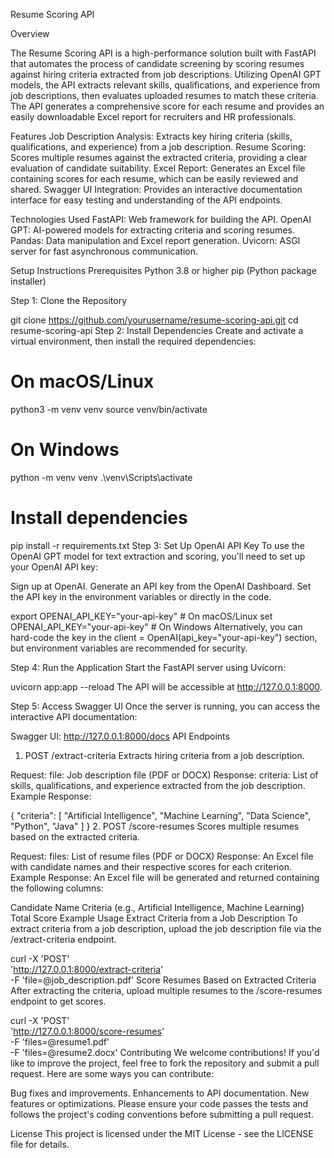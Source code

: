 Resume Scoring API

Overview

The Resume Scoring API is a high-performance solution built with FastAPI that automates the process of candidate screening by scoring resumes against hiring criteria extracted from job descriptions. Utilizing OpenAI GPT models, the API extracts relevant skills, qualifications, and experience from job descriptions, then evaluates uploaded resumes to match these criteria. The API generates a comprehensive score for each resume and provides an easily downloadable Excel report for recruiters and HR professionals.

Features
Job Description Analysis: Extracts key hiring criteria (skills, qualifications, and experience) from a job description.
Resume Scoring: Scores multiple resumes against the extracted criteria, providing a clear evaluation of candidate suitability.
Excel Report: Generates an Excel file containing scores for each resume, which can be easily reviewed and shared.
Swagger UI Integration: Provides an interactive documentation interface for easy testing and understanding of the API endpoints.

Technologies Used
FastAPI: Web framework for building the API.
OpenAI GPT: AI-powered models for extracting criteria and scoring resumes.
Pandas: Data manipulation and Excel report generation.
Uvicorn: ASGI server for fast asynchronous communication.

Setup Instructions
Prerequisites
Python 3.8 or higher
pip (Python package installer)

Step 1: Clone the Repository

git clone https://github.com/yourusername/resume-scoring-api.git
cd resume-scoring-api
Step 2: Install Dependencies
Create and activate a virtual environment, then install the required dependencies:


# On macOS/Linux
python3 -m venv venv
source venv/bin/activate

# On Windows
python -m venv venv
.\venv\Scripts\activate

# Install dependencies
pip install -r requirements.txt
Step 3: Set Up OpenAI API Key
To use the OpenAI GPT model for text extraction and scoring, you'll need to set up your OpenAI API key:

Sign up at OpenAI.
Generate an API key from the OpenAI Dashboard.
Set the API key in the environment variables or directly in the code.

export OPENAI_API_KEY="your-api-key"  # On macOS/Linux
set OPENAI_API_KEY="your-api-key"     # On Windows
Alternatively, you can hard-code the key in the client = OpenAI(api_key="your-api-key") section, but environment variables are recommended for security.

Step 4: Run the Application
Start the FastAPI server using Uvicorn:

uvicorn app:app --reload
The API will be accessible at http://127.0.0.1:8000.

Step 5: Access Swagger UI
Once the server is running, you can access the interactive API documentation:

Swagger UI: http://127.0.0.1:8000/docs
API Endpoints
1. POST /extract-criteria
Extracts hiring criteria from a job description.

Request:
file: Job description file (PDF or DOCX)
Response:
criteria: List of skills, qualifications, and experience extracted from the job description.
Example Response:

{
  "criteria": [
    "Artificial Intelligence",
    "Machine Learning",
    "Data Science",
    "Python",
    "Java"
  ]
}
2. POST /score-resumes
Scores multiple resumes based on the extracted criteria.

Request:
files: List of resume files (PDF or DOCX)
Response:
An Excel file with candidate names and their respective scores for each criterion.
Example Response:
An Excel file will be generated and returned containing the following columns:

Candidate Name
Criteria (e.g., Artificial Intelligence, Machine Learning)
Total Score
Example Usage
Extract Criteria from a Job Description
To extract criteria from a job description, upload the job description file via the /extract-criteria endpoint.

curl -X 'POST' \
  'http://127.0.0.1:8000/extract-criteria' \
  -F 'file=@job_description.pdf'
Score Resumes Based on Extracted Criteria
After extracting the criteria, upload multiple resumes to the /score-resumes endpoint to get scores.

curl -X 'POST' \
  'http://127.0.0.1:8000/score-resumes' \
  -F 'files=@resume1.pdf' \
  -F 'files=@resume2.docx'
Contributing
We welcome contributions! If you'd like to improve the project, feel free to fork the repository and submit a pull request. Here are some ways you can contribute:

Bug fixes and improvements.
Enhancements to API documentation.
New features or optimizations.
Please ensure your code passes the tests and follows the project's coding conventions before submitting a pull request.

License
This project is licensed under the MIT License - see the LICENSE file for details.
